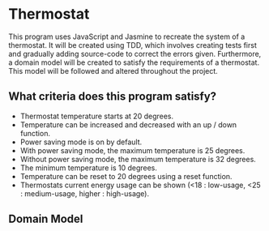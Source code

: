 # Thermostat #

  This program uses JavaScript and Jasmine to recreate the system of a thermostat. It will be created using TDD, which involves creating tests first and gradually adding source-code to correct the errors given. Furthermore, a domain model will be created to satisfy the requirements of a thermostat. This model will be followed and altered throughout the project.

## What criteria does this program satisfy?
- Thermostat temperature starts at 20 degrees.
- Temperature can be increased and decreased with an up / down function.
- Power saving mode is on by default.
- With power saving mode, the maximum temperature is 25 degrees.
- Without power saving mode, the maximum temperature is 32 degrees.
- The minimum temperature is 10 degrees.
- Temperature can be reset to 20 degrees using a reset function.
- Thermostats current energy usage can be shown (<18 : low-usage, <25 : medium-usage, higher : high-usage).

## Domain Model
